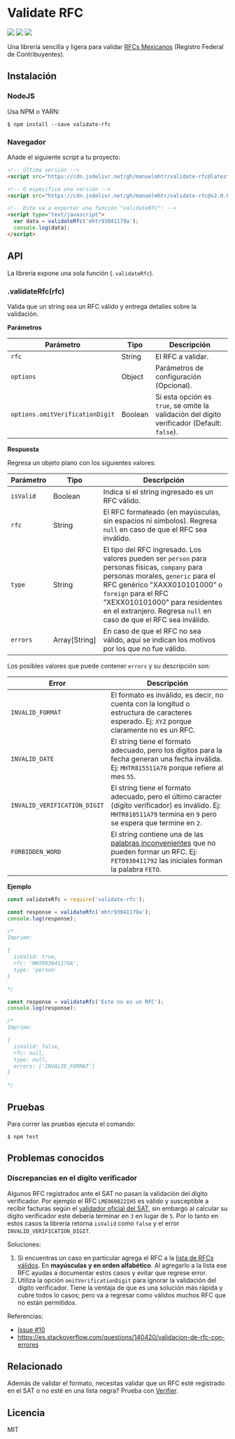 # Validate RFC

![](https://img.shields.io/badge/build-passing-green?style=flat)
![](https://img.shields.io/npm/dm/validate-rfc)
![](https://img.shields.io/github/license/manuelmhtr/validate-rfc?color=blue)

Una librería sencilla y ligera para validar [RFCs Mexicanos](https://es.wikipedia.org/wiki/Registro_Federal_de_Contribuyentes) (Registro Federal de Contribuyentes).


## Instalación

### NodeJS

Usa NPM o YARN:

```shell
$ npm install --save validate-rfc
```

### Navegador

Añade el siguiente script a tu proyecto:

```html
<!-- última versión -->
<script src="https://cdn.jsdelivr.net/gh/manuelmhtr/validate-rfc@latest/dist/index.js" type="text/javascript"></script>

<!-- O especifica una versión -->
<script src="https://cdn.jsdelivr.net/gh/manuelmhtr/validate-rfc@v2.0.0/dist/index.js" type="text/javascript"></script>

<!-- Esto va a exportar una función "validateRfc": -->
<script type="text/javascript">
  var data = validateRfc('mhtr93041179a');
  console.log(data);
</script>
```


## API

La librería expone una sola función (`.validateRfc`).


### .validateRfc(rfc)


Valida que un string sea un RFC válido y entrega detalles sobre la validación.


**Parámetros**

| Parámetro | Tipo | Descripción |
| --------- | ---- | ----------- |
|`rfc`|String|El RFC a validar.|
|`options`|Object| Parámetros de configuración (Opcional).|
|`options.omitVerificationDigit`|Boolean|Si esta opción es `true`, se omite la validación del dígito verificador (Default: `false`).|


**Respuesta**

Regresa un objeto plano con los siguientes valores:


| Parámetro | Tipo | Descripción |
| --------- | ---- | ----------- |
|`isValid`|Boolean|Indica si el string ingresado es un RFC válido.|
|`rfc`|String|El RFC formateado (en mayúsculas, sin espacios ni símbolos). Regresa `null` en caso de que el RFC sea inválido.|
|`type`|String|El tipo del RFC ingresado. Los valores pueden ser `person` para personas físicas, `company` para personas morales, `generic` para el RFC genérico "XAXX010101000" o `foreign` para el RFC "XEXX010101000" para residentes en el extranjero. Regresa `null` en caso de que el RFC sea inválido.|
|`errors`|Array[String]|En caso de que el RFC no sea válido, aquí se indican los motivos por los que no fue válido.|


Los posibles valores que puede contener `errors` y su descripción son:

| Error | Descripción |
| ----- | ----------- |
|`INVALID_FORMAT`|El formato es inválido, es decir, no cuenta con la longitud o estructura de caracteres esperado. Ej: `XYZ` porque claramente no es un RFC. |
|`INVALID_DATE`|El string tiene el formato adecuado, pero los dígitos para la fecha generan una fecha inválida. Ej: `MHTR815511A70` porque refiere al mes `55`.|
|`INVALID_VERIFICATION_DIGIT`|El string tiene el formato adecuado, pero el último caracter (dígito verificador) es inválido. Ej: `MHTR810511A79` termina en `9` pero se espera que termine en `2`.|
|`FORBIDDEN_WORD`|El string contiene una de las [palabras inconvenientes](https://solucionfactible.com/sfic/resources/files/palabrasInconvenientes-rfc.pdf) que no pueden formar un RFC. Ej: `FETO930411792` las iniciales forman la palabra `FETO`.|


**Ejemplo**

```js
const validateRfc = require('validate-rfc');

const response = validateRfc('mhtr93041179a');
console.log(response);

/*
Imprime:

{
  isValid: true,
  rfc: 'MHTR93041179A',
  type: 'person'
}

*/

const response = validateRfc('Este no es un RFC');
console.log(response);

/*
Imprime:

{
  isValid: false,
  rfc: null,
  type: null,
  errors: ['INVALID_FORMAT']
}

*/
```


## Pruebas

Para correr las pruebas ejecuta el comando:

```shell
$ npm test
```

## Problemas conocidos

### Discrepancias en el dígito verificador

Algunos RFC registrados ante el SAT no pasan la validación del dígito verificador. Por ejemplo el RFC `LME060822IH5` es válido y susceptible a recibir facturas según el [validador oficial del SAT](https://agsc.siat.sat.gob.mx/PTSC/ValidaRFC/index.jsf), sin embargo al calcular su dígito verificador este debería terminar en `3` en lugar de `5`. Por lo tanto en estos casos la librería retorna `isValid` como `false` y el error `INVALID_VERIFICATION_DIGIT`.

Soluciones:

1. Si encuentras un caso en particular agrega el RFC a la [lista de RFCs válidos](/src/valid-rfcs.json). En **mayúsculas y en orden alfabético**. Al agregarlo a la lista ese RFC ayudas a documentar estos casos y evitar que regrese error.
2. Utiliza la opción `omitVerificationDigit` para ignorar la validación del dígito verificador. Tiene la ventaja de que es una solución más rápida y cubre todos lo casos; pero va a regresar como válidos muchos RFC que no están permitidos.

Referencias:
- [Issue #10](https://github.com/manuelmhtr/validate-rfc/issues/10)
- https://es.stackoverflow.com/questions/140420/validacion-de-rfc-con-errores


## Relacionado

Además de validar el formato, necesitas validar que un RFC esté registrado en el SAT o no esté en una lista negra? Prueba con [Verifier](https://rapidapi.com/manuelmhtr/api/verifier).

## Licencia

MIT
